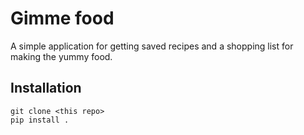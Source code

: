 # Gimme food
A simple application for getting saved recipes and a shopping list for making the yummy food.

## Installation
```
git clone <this repo>
pip install .
```
